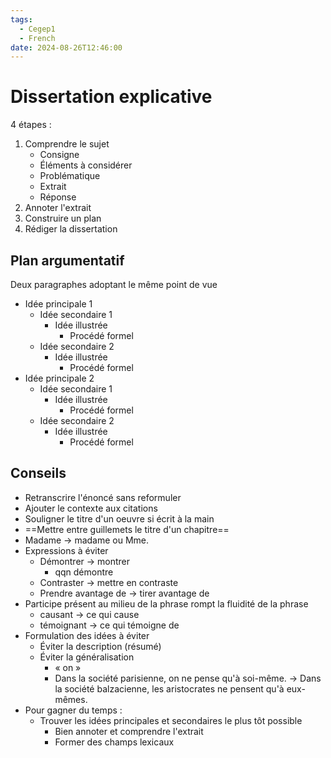 ```yaml
---
tags:
  - Cegep1
  - French
date: 2024-08-26T12:46:00
---
```


# Dissertation explicative

4 étapes :

1. Comprendre le sujet
	- Consigne
	- Éléments à considérer
	- Problématique
	- Extrait
	- Réponse
2. Annoter l'extrait
3. Construire un plan
4. Rédiger la dissertation

## Plan argumentatif

Deux paragraphes adoptant le même point de vue

- Idée principale 1
	- Idée secondaire 1
		- Idée illustrée
			- Procédé formel
	- Idée secondaire 2
		- Idée illustrée
			- Procédé formel
- Idée principale 2
	- Idée secondaire 1
		- Idée illustrée
			- Procédé formel
	- Idée secondaire 2
		- Idée illustrée
			- Procédé formel

## Conseils

- Retranscrire l'énoncé sans reformuler
- Ajouter le contexte aux citations
- Souligner le titre d'un oeuvre si écrit à la main
- ==Mettre entre guillemets le titre d'un chapitre==
- Madame -> madame ou Mme.
- Expressions à éviter
	- Démontrer -> montrer
		- qqn démontre
	- Contraster -> mettre en contraste
	- Prendre avantage de -> tirer avantage de
- Participe présent au milieu de la phrase rompt la fluidité de la phrase
	- causant -> ce qui cause
	- témoignant -> ce qui témoigne de
- Formulation des idées à éviter
	- Éviter la description (résumé)
	- Éviter la généralisation
		- « on »
		- Dans la société parisienne, on ne pense qu'à soi-même. -> Dans la société balzacienne, les aristocrates ne pensent qu'à eux-mêmes.
- Pour gagner du temps :
	- Trouver les idées principales et secondaires le plus tôt possible
		- Bien annoter et comprendre l'extrait
		- Former des champs lexicaux